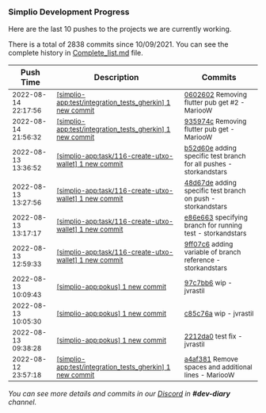 
### Simplio Development Progress

Here are the last 10 pushes to the projects we are currently working.

There is a total of 2838 commits since 10/09/2021. You can see the complete history in
 [Complete_list.md](Complete_list.md) file.

| Push Time | Description | Commits |
| --- | --- | --- |
| <sub>2022-08-14 22:17:56</sub> | <sub>[[simplio-app:test/integration\_tests\_gherkin] 1 new commit](https://github.com/SimplioOfficial/simplio-app/commit/0602602096bcef00213dbb63b070c94fa1898aa8)</sub> | <sub>[0602602](https://github.com/SimplioOfficial/simplio-app/commit/0602602096bcef00213dbb63b070c94fa1898aa8) Removing flutter pub get #2 - MariooW</sub> |
| <sub>2022-08-14 21:56:32</sub> | <sub>[[simplio-app:test/integration\_tests\_gherkin] 1 new commit](https://github.com/SimplioOfficial/simplio-app/commit/935974cf1653e1ce58d4700fce27067dcc6de02b)</sub> | <sub>[935974c](https://github.com/SimplioOfficial/simplio-app/commit/935974cf1653e1ce58d4700fce27067dcc6de02b) Removing flutter pub get - MariooW</sub> |
| <sub>2022-08-13 13:36:52</sub> | <sub>[[simplio-app:task/116\-create\-utxo\-wallet] 1 new commit](https://github.com/SimplioOfficial/simplio-app/commit/b52d60eff530ac1f0a3adb0d7428dba4fa22d518)</sub> | <sub>[b52d60e](https://github.com/SimplioOfficial/simplio-app/commit/b52d60eff530ac1f0a3adb0d7428dba4fa22d518) adding specific test branch for all pushes - storkandstars</sub> |
| <sub>2022-08-13 13:27:56</sub> | <sub>[[simplio-app:task/116\-create\-utxo\-wallet] 1 new commit](https://github.com/SimplioOfficial/simplio-app/commit/48d67de5c38772efdd99185dd546d2df36d0cd85)</sub> | <sub>[48d67de](https://github.com/SimplioOfficial/simplio-app/commit/48d67de5c38772efdd99185dd546d2df36d0cd85) adding specific test branch on push - storkandstars</sub> |
| <sub>2022-08-13 13:17:17</sub> | <sub>[[simplio-app:task/116\-create\-utxo\-wallet] 1 new commit](https://github.com/SimplioOfficial/simplio-app/commit/e86e66358f8157a03618079ce3ed78c2bd029f56)</sub> | <sub>[e86e663](https://github.com/SimplioOfficial/simplio-app/commit/e86e66358f8157a03618079ce3ed78c2bd029f56) specifying branch for running test - storkandstars</sub> |
| <sub>2022-08-13 12:59:33</sub> | <sub>[[simplio-app:task/116\-create\-utxo\-wallet] 1 new commit](https://github.com/SimplioOfficial/simplio-app/commit/9ff07c641c96f841a99da6d2dd0cb4b5d4c8cf7f)</sub> | <sub>[9ff07c6](https://github.com/SimplioOfficial/simplio-app/commit/9ff07c641c96f841a99da6d2dd0cb4b5d4c8cf7f) adding variable of branch reference - storkandstars</sub> |
| <sub>2022-08-13 10:09:43</sub> | <sub>[[simplio-app:pokus] 1 new commit](https://github.com/SimplioOfficial/simplio-app/commit/97c7bb6a5e220dfe7d39c4defbde64320f071287)</sub> | <sub>[97c7bb6](https://github.com/SimplioOfficial/simplio-app/commit/97c7bb6a5e220dfe7d39c4defbde64320f071287) wip - jvrastil</sub> |
| <sub>2022-08-13 10:05:30</sub> | <sub>[[simplio-app:pokus] 1 new commit](https://github.com/SimplioOfficial/simplio-app/commit/c85c76a275c3fc3d408ebdc80663180f653d0f9e)</sub> | <sub>[c85c76a](https://github.com/SimplioOfficial/simplio-app/commit/c85c76a275c3fc3d408ebdc80663180f653d0f9e) wip - jvrastil</sub> |
| <sub>2022-08-13 09:38:28</sub> | <sub>[[simplio-app:pokus] 1 new commit](https://github.com/SimplioOfficial/simplio-app/commit/2212da0b94bc124793e1d8c5dd2d09027492ed46)</sub> | <sub>[2212da0](https://github.com/SimplioOfficial/simplio-app/commit/2212da0b94bc124793e1d8c5dd2d09027492ed46) test fix - jvrastil</sub> |
| <sub>2022-08-12 23:57:18</sub> | <sub>[[simplio-app:test/integration\_tests\_gherkin] 1 new commit](https://github.com/SimplioOfficial/simplio-app/commit/a4af381f2c3be1415aa66c237343d1158250de12)</sub> | <sub>[a4af381](https://github.com/SimplioOfficial/simplio-app/commit/a4af381f2c3be1415aa66c237343d1158250de12) Remove spaces and additional lines - MariooW</sub> |

_You can see more details and commits in our [Discord](https://discord.gg/aKhjuwZmdP) in **#dev-diary** channel._
